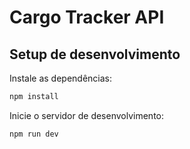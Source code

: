 # Cargo Tracker API

## Setup de desenvolvimento

Instale as dependências:

```bash
npm install
```

Inicie o servidor de desenvolvimento: 

```bash
npm run dev
```
